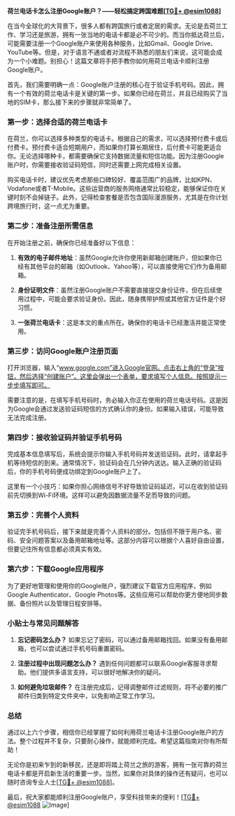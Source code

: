 **荷兰电话卡怎么注册Google账户？——轻松搞定跨国难题[[TG💪+ @esim1088](https://t.me/s/esim1088)]**

在当今全球化的大背景下，很多人都有跨国旅行或者定居的需求。无论是去荷兰工作、学习还是旅游，拥有一张当地的电话卡都是必不可少的。而当你抵达荷兰后，可能需要注册一个Google账户来使用各种服务，比如Gmail、Google Drive、YouTube等。但是，对于语言不通或者对流程不熟悉的朋友们来说，这可能会成为一个小难题。别担心！这篇文章将手把手教你如何用荷兰电话卡顺利注册Google账户。

首先，我们需要明确一点：Google账户注册的核心在于验证手机号码。因此，拥有一个有效的荷兰电话卡是关键的第一步。如果你已经在荷兰，并且已经购买了当地的SIM卡，那么接下来的步骤就非常简单了。

### 第一步：选择合适的荷兰电话卡

在荷兰，你可以选择多种类型的电话卡。根据自己的需求，可以选择预付费卡或后付费卡。预付费卡适合短期用户，而如果你打算长期居住，后付费卡可能更适合你。无论选择哪种卡，都需要确保它支持数据流量和短信功能。因为注册Google账户时，你需要接收验证码短信，同时还需要上网完成相关设置。

购买电话卡时，建议优先考虑那些口碑较好、覆盖范围广的品牌，比如KPN、Vodafone或者T-Mobile。这些运营商的服务网络通常比较稳定，能够保证你在关键时刻不会掉链子。此外，记得检查套餐是否包含国际漫游服务，尤其是在你计划跨境旅行时，这一点尤为重要。

### 第二步：准备注册所需信息

在开始注册之前，确保你已经准备好以下信息：

1. **有效的电子邮件地址**：虽然Google允许你使用新邮箱创建账户，但如果你已经有其他平台的邮箱（如Outlook、Yahoo等），可以直接使用它们作为备用邮箱。
   
2. **身份证明文件**：虽然注册Google账户不需要直接提交身份证件，但在后续使用过程中，可能会要求验证身份。因此，随身携带护照或其他官方证件是个好习惯。

3. **一张荷兰电话卡**：这是本文的重点所在。确保你的电话卡已经激活并能正常使用。

### 第三步：访问Google账户注册页面

打开浏览器，输入“www.google.com”进入Google官网。点击右上角的“登录”按钮，然后选择“创建账户”。这里会弹出一个表单，要求填写个人信息。按照提示一步步填写即可。

需要注意的是，在填写手机号码时，务必输入你正在使用的荷兰电话号码。这是因为Google会通过发送验证码短信的方式确认你的身份。如果输入错误，可能导致无法完成注册。

### 第四步：接收验证码并验证手机号码

完成基本信息填写后，系统会提示你输入手机号码并发送验证码。此时，请拿起手机等待短信的到来。通常情况下，验证码会在几分钟内送达。输入正确的验证码后，你的手机号码便成功绑定到Google账户上了。

这里有一个小技巧：如果你担心网络信号不好导致验证码延迟，可以在收到验证码前先切换到Wi-Fi环境。这样可以避免因数据流量不足而导致的问题。

### 第五步：完善个人资料

验证完手机号码后，接下来就是完善个人资料的部分。包括但不限于用户名、密码、安全问题答案以及备用邮箱地址等。这部分内容可以根据个人喜好自由设置，但要记住所有信息都必须真实有效。

### 第六步：下载Google应用程序

为了更好地管理和使用你的Google账户，强烈建议下载官方应用程序，例如Google Authenticator、Google Photos等。这些应用可以帮助你更方便地同步数据、备份照片以及管理日程安排等。

### 小贴士与常见问题解答

1. **忘记密码怎么办？**
   如果忘记了密码，可以通过备用邮箱找回。如果没有备用邮箱，也可以尝试通过手机号码重置密码。

2. **注册过程中出现问题怎么办？**
   遇到任何问题都可以联系Google客服寻求帮助。他们提供多语言支持，可以很好地解决你的疑问。

3. **如何避免垃圾邮件？**
   在注册完成后，记得调整邮件过滤规则，将不必要的推广邮件归类到特定文件夹中，以免影响正常工作学习。

### 总结

通过以上六个步骤，相信你已经掌握了如何利用荷兰电话卡注册Google账户的方法。整个过程并不复杂，只要耐心操作，就能顺利完成。希望这篇指南对你有所帮助！

无论你是初来乍到的新移民，还是即将踏上荷兰之旅的游客，拥有一张可靠的荷兰电话卡都是开启新生活的重要一步。当然，如果你对具体的操作还有疑问，也可以随时咨询专业人士[[TG💪+ @esim1088](https://t.me/s/esim1088)]。

最后，祝大家都能顺利注册Google账户，享受科技带来的便利！[[TG💪+ @esim1088](https://t.me/s/esim1088) ![Image](https://i.postimg.cc/4NQfJmqS/Snipaste-2025-05-13-00-14-12.png)]